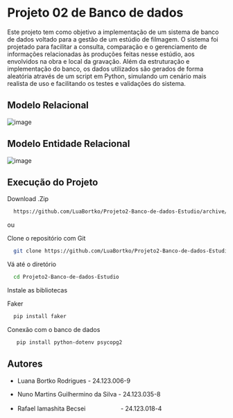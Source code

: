 # Projeto 02 de Banco de dados

Este projeto tem como objetivo a implementação de um sistema de banco de dados voltado para a gestão de um estúdio de filmagem. O sistema foi projetado para facilitar a consulta, comparação e o gerenciamento de informações relacionadas às produções feitas nesse estúdio, aos envolvidos na obra e local da gravação. Além da estruturação e implementação do banco, os dados utilizados são gerados de forma aleatória através de um script em Python, simulando um cenário mais realista de uso e facilitando os testes e validações do sistema.

## Modelo Relacional
![image](https://github.com/user-attachments/assets/2fc80092-5f67-4439-b7fd-d1380a2160f0)


## Modelo Entidade Relacional
![image](https://github.com/user-attachments/assets/a7732ebf-bf70-4f13-9662-3037615f9ea5)

## Execução do Projeto

Download .Zip

```bash
  https://github.com/LuaBortko/Projeto2-Banco-de-dados-Estudio/archive/refs/heads/main.zip
```

ou

Clone o repositório com Git

```bash
  git clone https://github.com/LuaBortko/Projeto2-Banco-de-dados-Estudio.git
```

Vá até o diretório 

```bash
  cd Projeto2-Banco-de-dados-Estudio
```

Instale as bibliotecas

Faker

```bash
  pip install faker
```

Conexão com o banco de dados

```bash
   pip install python-dotenv psycopg2
```



## Autores

- Luana Bortko Rodrigues - 24.123.006-9  

- Nuno Martins Guilhermino da Silva - 24.123.035-8

- Rafael Iamashita Becsei ㅤㅤㅤㅤㅤㅤ- 24.123.018-4
